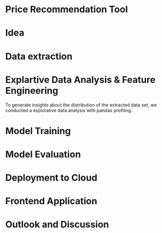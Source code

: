 # Price Recommendation Tool

# Idea


# Data extraction 


# Explartive Data Analysis & Feature Engineering 

To generate insights about the distribution of the extracted data set, we conducted a explorative data analysis with pandas profiling. 



# Model Training 


# Model Evaluation 


# Deployment to Cloud 


# Frontend Application 


# Outlook and Discussion
